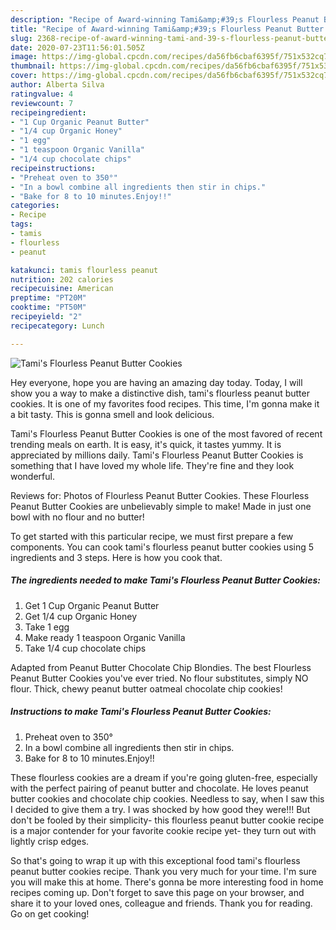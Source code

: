 ```yaml
---
description: "Recipe of Award-winning Tami&amp;#39;s Flourless Peanut Butter Cookies"
title: "Recipe of Award-winning Tami&amp;#39;s Flourless Peanut Butter Cookies"
slug: 2368-recipe-of-award-winning-tami-and-39-s-flourless-peanut-butter-cookies
date: 2020-07-23T11:56:01.505Z
image: https://img-global.cpcdn.com/recipes/da56fb6cbaf6395f/751x532cq70/tamis-flourless-peanut-butter-cookies-recipe-main-photo.jpg
thumbnail: https://img-global.cpcdn.com/recipes/da56fb6cbaf6395f/751x532cq70/tamis-flourless-peanut-butter-cookies-recipe-main-photo.jpg
cover: https://img-global.cpcdn.com/recipes/da56fb6cbaf6395f/751x532cq70/tamis-flourless-peanut-butter-cookies-recipe-main-photo.jpg
author: Alberta Silva
ratingvalue: 4
reviewcount: 7
recipeingredient:
- "1 Cup Organic Peanut Butter"
- "1/4 cup Organic Honey"
- "1 egg"
- "1 teaspoon Organic Vanilla"
- "1/4 cup chocolate chips"
recipeinstructions:
- "Preheat oven to 350°"
- "In a bowl combine all ingredients then stir in chips."
- "Bake for 8 to 10 minutes.Enjoy!!"
categories:
- Recipe
tags:
- tamis
- flourless
- peanut

katakunci: tamis flourless peanut 
nutrition: 202 calories
recipecuisine: American
preptime: "PT20M"
cooktime: "PT50M"
recipeyield: "2"
recipecategory: Lunch

---
```



![Tami&#39;s Flourless Peanut Butter Cookies](https://img-global.cpcdn.com/recipes/da56fb6cbaf6395f/751x532cq70/tamis-flourless-peanut-butter-cookies-recipe-main-photo.jpg)

Hey everyone, hope you are having an amazing day today. Today, I will show you a way to make a distinctive dish, tami&#39;s flourless peanut butter cookies. It is one of my favorites food recipes. This time, I'm gonna make it a bit tasty. This is gonna smell and look delicious.

Tami&#39;s Flourless Peanut Butter Cookies is one of the most favored of recent trending meals on earth. It is easy, it's quick, it tastes yummy. It is appreciated by millions daily. Tami&#39;s Flourless Peanut Butter Cookies is something that I have loved my whole life. They're fine and they look wonderful.

Reviews for: Photos of Flourless Peanut Butter Cookies. These Flourless Peanut Butter Cookies are unbelievably simple to make! Made in just one bowl with no flour and no butter!


To get started with this particular recipe, we must first prepare a few components. You can cook tami&#39;s flourless peanut butter cookies using 5 ingredients and 3 steps. Here is how you cook that.

<!--inarticleads1-->

##### The ingredients needed to make Tami&#39;s Flourless Peanut Butter Cookies:

1. Get 1 Cup Organic Peanut Butter
1. Get 1/4 cup Organic Honey
1. Take 1 egg
1. Make ready 1 teaspoon Organic Vanilla
1. Take 1/4 cup chocolate chips


Adapted from Peanut Butter Chocolate Chip Blondies. The best Flourless Peanut Butter Cookies you&#39;ve ever tried. No flour substitutes, simply NO flour. Thick, chewy peanut butter oatmeal chocolate chip cookies! 

<!--inarticleads2-->

##### Instructions to make Tami&#39;s Flourless Peanut Butter Cookies:

1. Preheat oven to 350°
1. In a bowl combine all ingredients then stir in chips.
1. Bake for 8 to 10 minutes.Enjoy!!


These flourless cookies are a dream if you&#39;re going gluten-free, especially with the perfect pairing of peanut butter and chocolate. He loves peanut butter cookies and chocolate chip cookies. Needless to say, when I saw this I decided to give them a try. I was shocked by how good they were!!! But don&#39;t be fooled by their simplicity- this flourless peanut butter cookie recipe is a major contender for your favorite cookie recipe yet- they turn out with lightly crisp edges. 

So that's going to wrap it up with this exceptional food tami&#39;s flourless peanut butter cookies recipe. Thank you very much for your time. I'm sure you will make this at home. There's gonna be more interesting food in home recipes coming up. Don't forget to save this page on your browser, and share it to your loved ones, colleague and friends. Thank you for reading. Go on get cooking!
